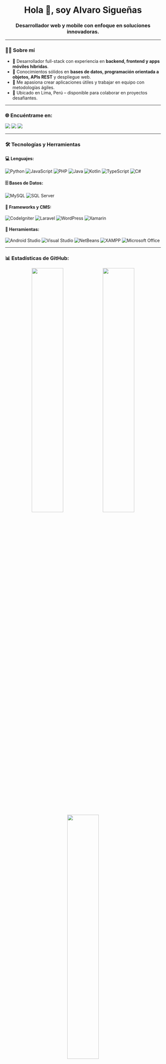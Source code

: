 <h1 align="center">Hola 👋, soy Alvaro Sigueñas</h1>
<h3 align="center">Desarrollador web y mobile con enfoque en soluciones innovadoras.</h3>

---

### 👨‍💻 Sobre mí

- 💼 Desarrollador full-stack con experiencia en **backend, frontend y apps móviles híbridas**.
- 🧠 Conocimientos sólidos en **bases de datos, programación orientada a objetos, APIs REST** y despliegue web.
- 🚀 Me apasiona crear aplicaciones útiles y trabajar en equipo con metodologías ágiles.
- 📍 Ubicado en Lima, Perú – disponible para colaborar en proyectos desafiantes.

---

### 🌐 Encuéntrame en:

<p align="left">
  <a href="https://dev.SG-GS0208" target="_blank"><img src="https://img.shields.io/badge/Web-dev.SG-GS0208-121013?style=for-the-badge&logo=google-chrome&logoColor=white"/></a>
  <a href="mailto:alvarosiguenas@gmail.com"><img src="https://img.shields.io/badge/Gmail-alvarosiguenas@gmail.com-D14836?style=for-the-badge&logo=gmail&logoColor=white"/></a>
  <a href="https://linkedin.com/in/alvaro-sigueñas" target="_blank"><img src="https://img.shields.io/badge/LinkedIn-alvaro-sigueñas-blue?style=for-the-badge&logo=linkedin&logoColor=white"/></a>
</p>

---

### 🛠️ Tecnologías y Herramientas

#### 💻 Lenguajes:
![Python](https://img.shields.io/badge/Python-3670A0?style=for-the-badge&logo=python&logoColor=white)
![JavaScript](https://img.shields.io/badge/JavaScript-F7DF1E?style=for-the-badge&logo=javascript&logoColor=black)
![PHP](https://img.shields.io/badge/PHP-777BB4?style=for-the-badge&logo=php&logoColor=white)
![Java](https://img.shields.io/badge/Java-ED8B00?style=for-the-badge&logo=java&logoColor=white)
![Kotlin](https://img.shields.io/badge/Kotlin-7F52FF?style=for-the-badge&logo=kotlin&logoColor=white)
![TypeScript](https://img.shields.io/badge/TypeScript-3178C6?style=for-the-badge&logo=typescript&logoColor=white)
![C#](https://img.shields.io/badge/C%23-239120?style=for-the-badge&logo=c-sharp&logoColor=white)

#### 🗄️ Bases de Datos:
![MySQL](https://img.shields.io/badge/MySQL-005C84?style=for-the-badge&logo=mysql&logoColor=white)
![SQL Server](https://img.shields.io/badge/SQL%20Server-CC2927?style=for-the-badge&logo=microsoftsqlserver&logoColor=white)

#### 🔧 Frameworks y CMS:
![CodeIgniter](https://img.shields.io/badge/CodeIgniter-EF4223?style=for-the-badge&logo=codeigniter&logoColor=white)
![Laravel](https://img.shields.io/badge/Laravel-E74430?style=for-the-badge&logo=laravel&logoColor=white)
![WordPress](https://img.shields.io/badge/WordPress-21759B?style=for-the-badge&logo=wordpress&logoColor=white)
![Xamarin](https://img.shields.io/badge/Xamarin-3498DB?style=for-the-badge&logo=xamarin&logoColor=white)

#### 🧰 Herramientas:
![Android Studio](https://img.shields.io/badge/Android%20Studio-3DDC84?style=for-the-badge&logo=androidstudio&logoColor=white)
![Visual Studio](https://img.shields.io/badge/Visual%20Studio-5C2D91?style=for-the-badge&logo=visualstudio&logoColor=white)
![NetBeans](https://img.shields.io/badge/NetBeans-1B6AC6?style=for-the-badge&logo=apache-netbeans-ide&logoColor=white)
![XAMPP](https://img.shields.io/badge/XAMPP-FB7A24?style=for-the-badge&logo=apache&logoColor=white)
![Microsoft Office](https://img.shields.io/badge/Office-DB4437?style=for-the-badge&logo=microsoftoffice&logoColor=white)

---

### 📊 Estadísticas de GitHub:

<p align="center">
  <img src="https://github-readme-stats.vercel.app/api?username=SG-GS0208&show_icons=true&theme=tokyonight" width="45%" />
  <img src="https://github-readme-streak-stats.herokuapp.com?user=SG-GS0208&theme=tokyonight" width="45%" />
</p>

<p align="center">
  <img src="https://github-readme-stats.vercel.app/api/top-langs/?username=SG-GS0208&layout=compact&theme=tokyonight" width="45%" />
</p>

---

### ✨ Frase pe rsonal

> “Hola mundo.” – Alvaro Sigueñas

---

